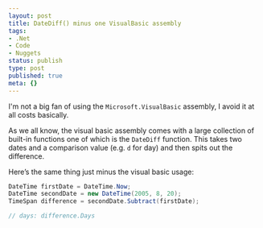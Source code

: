 ```yaml
---
layout: post
title: DateDiff() minus one VisualBasic assembly
tags:
- .Net
- Code
- Nuggets
status: publish
type: post
published: true
meta: {}
---
```

I'm not a big fan of using the `Microsoft.VisualBasic` assembly, I avoid it at all costs basically.

As we all know, the visual basic assembly comes with a large collection of built-in functions one of which is the `DateDiff` function. This takes two dates and a comparison value (e.g. `d` for day) and then spits out the difference.

Here’s the same thing just minus the visual basic usage:

``` csharp
DateTime firstDate = DateTime.Now;
DateTime secondDate = new DateTime(2005, 8, 20);
TimeSpan difference = secondDate.Subtract(firstDate);

// days: difference.Days
```
